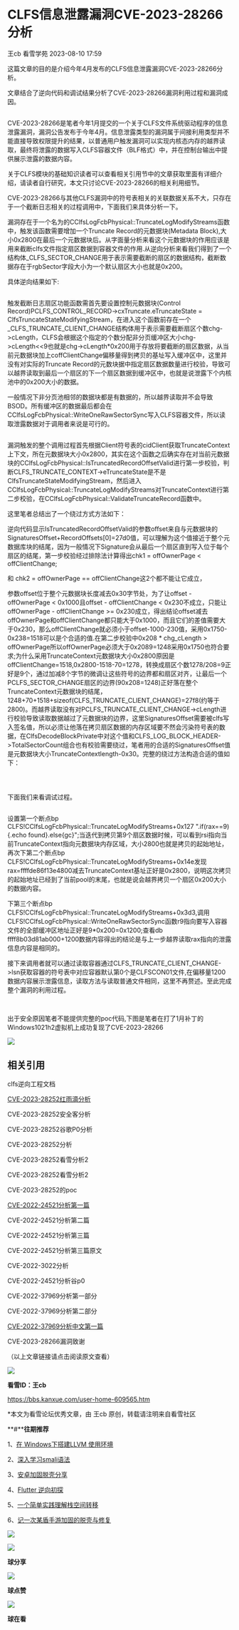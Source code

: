 #  CLFS信息泄露漏洞CVE-2023-28266分析   
王cb  看雪学苑   2023-08-10 17:59  
  
这篇文章的目的是介绍今年4月发布的CLFS信息泄露漏洞CVE-2023-28266分析。  
  
  
文章结合了逆向代码和调试结果分析了CVE-2023-28266漏洞利用过程和漏洞成因。  
  
  
```
```  
  
  
CVE-2023-28266是笔者今年1月提交的一个关于CLFS文件系统驱动程序的信息泄露漏洞，漏洞公告发布于今年4月。信息泄露类型的漏洞属于间接利用类型并不能直接导致权限提升的结果，以普通用户触发漏洞可以实现内核态内存的越界读取，最终将泄露的数据写入CLFS容器文件（BLF格式）中，并在控制台输出中提供展示泄露的数据内容。  
  
关于CLFS模块的基础知识读者可以查看相关引用节中的文章获取里面有详细介绍，请读者自行研究，本文只讨论CVE-2023-28266的相关利用细节。  
  
CVE-2023-28266与其他CLFS漏洞中的符号表相关的关联数据关系不大，只存在于一个截断日志相关的过程调用中，下面我们来具体分析一下。  
  
漏洞存在于一个名为的CClfsLogFcbPhysical::TruncateLogModifyStreams函数中，触发该函数需要增加一个Truncate Record的元数据块(Metadata Block),大小0x2800在最后一个元数据块后。从字面量分析来看这个元数据块的作用应该是用来截断clfs文件指定扇区数据到容器文件的作用.从逆向分析来看我们得到了一个结构体_CLFS_SECTOR_CHANGE用于表示需要截断的扇区的数据结构，截断数据存在于rgbSector字段大小为一个默认扇区大小也就是0x200。  
  
  
具体逆向结果如下:  
  
  
```
```  
  
  
  
触发截断日志扇区功能函数需首先要设置控制元数据块(Control Record)PCLFS_CONTROL_RECORD->cxTruncate.eTruncateState = ClfsTruncateStateModifyingStream，在进入这个函数前存在一个_CLFS_TRUNCATE_CLIENT_CHANGE结构体用于表示需要截断扇区个数chg->cLength，CLFS会根据这个指定的个数分配非分页缓冲区大小chg->cLength<<9也就是chg->cLength*0x200用于存放将要截断的扇区数据，从当前元数据块加上coffClientChange偏移量得到拷贝的基址写入缓冲区中，这里并没有对实际的Truncate Record的元数块据中指定扇区数据数量进行校验，导致可以越界读取到最后一个扇区的下一个扇区数据到缓冲区中，也就是说泄露下个内核池中的0x200大小的数据。  
  
  
一般情况下非分页池相邻的数据块都是有数据的，所以越界读取并不会导致BSOD。所有缓冲区的数据最后都会在CClfsLogFcbPhysical::WriteOneRawSectorSync写入CLFS容器文件，所以读取泄露数据对于调用者来说是可行的。  
  
  
```
```  
  
  
  
漏洞触发的整个调用过程首先根据Client符号表的cidClient获取TruncateContext上下文，所在元数据块大小0x2800，其实在这个函数之后确实存在对当前元数据块的CClfsLogFcbPhysical::IsTruncatedRecordOffsetValid进行第一步校验，判断CLFS_TRUNCATE_CONTEXT->eTruncateState是不是ClfsTruncateStateModifyingStream，然后进入CClfsLogFcbPhysical::TruncateLogModifyStreams对TruncateContext进行第二步校验，在CClfsLogFcbPhysical::ValidateTruncateRecord函数中。  
  
  
这里笔者总结出了一个绕过方式方法如下：  
  
  
逆向代码显示IsTruncatedRecordOffsetValid的参数offset来自与元数据块的SignaturesOffset+RecordOffsets[0]=27d0值，可以理解为这个值接近于整个元数据库块的结尾，因为一般情况下Signature会从最后一个扇区直到写入位于每个扇区的结尾，第一步校验经过排除法计算得出chk1 = offOwnerPage < offClientChange;  
  
和 chk2 = offOwnerPage == offClientChange这2个都不能让它成立，  
  
参数offset位于整个元数据块长度减去0x30字节处，为了让offset - offOwnerPage < 0x1000且offset - offClientChange < 0x230不成立，只能让offOwnerPage - offClientChange >= 0x230成立，得出结论offset减去offOwnerPage和offClientChange都只能大于0x1000，而且它们的差值需要大于0x230，那么offClientChange就必须小于offset-1000-230值，采用0x1750- 0x238=1518可以是个合适的值.在第二步校验中0x208 * chg_cLength > offOwnerPage所以offOwnerPage必须大于0x2089=1248采用0x1750也符合要求;为什么采用TruncateContext元数据块大小0x2800原因是offClientChange=1518,0x2800-1518-70=1278，转换成扇区个数1278/208=9正好是9个，通过加减8个字节的微调让这些符号的边界都和扇区对齐，让最后一个PCLFS_SECTOR_CHANGE扇区的边界(90x208=1248)正好落在整个TruncateContext元数据块的结尾，1248+70+1518+sizeof(CLFS_TRUNCATE_CLIENT_CHANGE)=27f8(约等于2800)。而越界读取没有对PCLFS_TRUNCATE_CLIENT_CHANGE->cLength进行校验导致读取数据越过了元数据块的边界，这里SignaturesOffset需要被clfs写入签名值，所以必须让他落在拷贝扇区数据的内存区域要不然会污染符号表的数据，在ClfsDecodeBlockPrivate中对这个值和CLFS_LOG_BLOCK_HEADER->TotalSectorCount组合也有校验需要绕过，笔者用的合适的SignaturesOffset值是元数据块大小TruncateContextlength-0x30。完整的绕过方法构造合适的值如下：  
  
  
```
```  
  
##   
##   
```
```  
  
  
下面我们来看调试过程。  
  
  
```
```  
  
  
  
设置第一个断点bp CLFS!CClfsLogFcbPhysical::TruncateLogModifyStreams+0x127 ".if(rax==9){.echo found}.else{gc}";当迭代到拷贝第9个扇区数据时候，可以看到rsi指向当前TruncateContext指向元数据块内存区域，大小2800也就是拷贝的起始地址，再次下第二个断点bp CLFS!CClfsLogFcbPhysical::TruncateLogModifyStreams+0x14e发现rax=ffffde86f13e4800减去TruncateContext基址正好是0x2800，说明这次拷贝的起始地址已经到了当前pool的末尾，也就是说会越界拷贝一个扇区0x200大小的数据内容。  
  
下第三个断点bp CLFS!CClfsLogFcbPhysical::TruncateLogModifyStreams+0x3d3,调用CLFS!CClfsLogFcbPhysical::WriteOneRawSectorSync函数r9指向要写入容器文件的全部缓冲区地址正好是9*0x200=0x1200;查看db ffff8b03d81ab000+1200数据内容得出的结论是与上一步越界读取rax指向的泄露信息内容是相同的。  
  
接下来调用者就可以通过读取容器通过CLFS_TRUNCATE_CLIENT_CHANGE->lsn获取容器的符号表中对应容器默认第0个是CLFSCON01文件,在偏移量1200数据内容展示泄露信息，读取方法与读取普通文件相同，这里不再赘述。至此完成整个漏洞的利用过程。  
  
##   
```
```  
  
  
出于安全原因笔者不能提供完整的poc代码,下图是笔者在打了1月补丁的Windows1021h2虚拟机上成功复现了CVE-2023-28266  
  
  
![](https://mmbiz.qpic.cn/sz_mmbiz_png/1UG7KPNHN8FyzJLNPqguHaJMI7BK2ZSiaIqyIAgALFTg2IU0wwicRWzJMlkDicTUU0gfSyUVODC10ibwXw0nmmTHAQ/640?wx_fmt=png "")  
  
  
## 相关引用  
  
  
clfs逆向工程文档  
  
[CVE-2023-28252红雨滴分析](https://mp.weixin.qq.com/s?__biz=MzI2MDc2MDA4OA==&mid=2247506484&idx=1&sn=ce0525563b459be8e785fe4b7d5215f0&scene=21#wechat_redirect)  
  
  
CVE-2023-28252安全客分析  
  
CVE-2023-28252谷歌P0分析  
  
CVE-2023-28252分析  
  
CVE-2023-28252看雪分析2  
  
CVE-2023-28252看雪分析2  
  
CVE-2023-28252的poc  
  
[CVE-2022-24521分析第一篇](https://mp.weixin.qq.com/s?__biz=MzkyMTI0NjA3OA==&mid=2247488567&idx=1&sn=764b71452aaa0695da3626393f362208&ref=www.ctfiot.com&scene=21#wechat_redirect)  
  
  
CVE-2022-24521分析第二篇  
  
CVE-2022-24521分析第三篇  
  
CVE-2022-24521分析第三篇原文  
  
CVE-2022-3022分析  
  
CVE-2022-24521分析谷p0  
  
CVE-2022-37969分析第一部分  
  
CVE-2022-37969分析第二部分  
  
[CVE-2022-37969分析中文第一篇](https://mp.weixin.qq.com/s?__biz=MzI1NTQ0MjEyNQ==&mid=2247483892&idx=1&sn=7b4190690b20e565fc9844a26d7ec9db&scene=21#wechat_redirect)  
  
  
CVE-2023-28266漏洞致谢  
  
（以上文章链接请点击阅读原文查看）  
  
  
  
  
![](https://mmbiz.qpic.cn/sz_mmbiz_png/1UG7KPNHN8FyzJLNPqguHaJMI7BK2ZSiaibZZGI5fstY3Miaia2uYSQuu2oNxWt12ovn9gRPo5Yu4bEETaEWSZlWYw/640?wx_fmt=png "")  
  
  
**看雪ID：王cb**  
  
https://bbs.kanxue.com/user-home-609565.htm  
  
*本文为看雪论坛优秀文章，由 王cb 原创，转载请注明来自看雪社区  
  
  
[](http://mp.weixin.qq.com/s?__biz=MjM5NTc2MDYxMw==&mid=2458499288&idx=1&sn=b2b9cd6ff7388a8658d254e13c72f9ad&chksm=b18e885286f9014436a590f2531fda167be67e1e227ea395812968e828932bd44eade34b0dbf&scene=21#wechat_redirect)  
  
  
**#****往期推荐**  
  
1、[在 Windows下搭建LLVM 使用环境](http://mp.weixin.qq.com/s?__biz=MjM5NTc2MDYxMw==&mid=2458500602&idx=1&sn=4bcc2af3c62e79403737ce6eb197effc&chksm=b18e8d7086f9046631a74245c89d5029c542976f21a98982b34dd59c0bda4624d49d1d0d246b&scene=21#wechat_redirect)  
  
  
2、[深入学习smali语法](http://mp.weixin.qq.com/s?__biz=MjM5NTc2MDYxMw==&mid=2458500599&idx=1&sn=8afbdf12634cbf147b7ca67986002161&chksm=b18e8d7d86f9046b55ff3f6868bd6e1133092b7b4ec7a0d5e115e1ad0a4bd0cb5004a6bb06d1&scene=21#wechat_redirect)  
  
  
3、[安卓加固脱壳分享](http://mp.weixin.qq.com/s?__biz=MjM5NTc2MDYxMw==&mid=2458500598&idx=1&sn=d783cb03dc6a3c1a9f9465c5053bbbee&chksm=b18e8d7c86f9046a67659f598242acb74c822aaf04529433c5ec2ccff14adeafa4f45abc2b33&scene=21#wechat_redirect)  
  
  
4、[Flutter 逆向初探](http://mp.weixin.qq.com/s?__biz=MjM5NTc2MDYxMw==&mid=2458500574&idx=1&sn=06344a7d18a72530077fbc8f93a40d8f&chksm=b18e8d5486f904424874d7308e840523ebfb2db20811d99e4b0249d42fa8e38c4e80c3f622c6&scene=21#wechat_redirect)  
  
  
5、[一个简单实践理解栈空间转移](http://mp.weixin.qq.com/s?__biz=MjM5NTc2MDYxMw==&mid=2458500315&idx=1&sn=19b12ab150dd49325f93ae9d73aef0c4&chksm=b18e8c5186f90547f3b615b160d803a320c103d9d892c7253253db41124ac6993d83d13c5789&scene=21#wechat_redirect)  
  
  
6、[记一次某盾手游加固的脱壳与修复](http://mp.weixin.qq.com/s?__biz=MjM5NTc2MDYxMw==&mid=2458500165&idx=1&sn=b16710232d3c2799c4177710f0ea6d41&chksm=b18e8ccf86f905d9a0b6c2c40997e9b859241a4d7f798c4aeab21352b0a72b6135afce349262&scene=21#wechat_redirect)  
  
  
  
![](https://mmbiz.qpic.cn/mmbiz_jpg/Uia4617poZXP96fGaMPXib13V1bJ52yHq9ycD9Zv3WhiaRb2rKV6wghrNa4VyFR2wibBVNfZt3M5IuUiauQGHvxhQrA/640?wx_fmt=jpeg&wxfrom=5&wx_lazy=1&wx_co=1 "")  
  
  
  
![](https://mmbiz.qpic.cn/sz_mmbiz_gif/1UG7KPNHN8FHJ5XNqGmzLUOYeEJc9zylullBt3UKTEQsoxy2icCZlrib0kGSnnibUmPhrtv1ic2HR4SZvjH2PiaQASw/640?wx_fmt=gif "")  
  
**球分享**  
  
![](https://mmbiz.qpic.cn/sz_mmbiz_gif/1UG7KPNHN8FHJ5XNqGmzLUOYeEJc9zylullBt3UKTEQsoxy2icCZlrib0kGSnnibUmPhrtv1ic2HR4SZvjH2PiaQASw/640?wx_fmt=gif "")  
  
**球点赞**  
  
![](https://mmbiz.qpic.cn/sz_mmbiz_gif/1UG7KPNHN8FHJ5XNqGmzLUOYeEJc9zylullBt3UKTEQsoxy2icCZlrib0kGSnnibUmPhrtv1ic2HR4SZvjH2PiaQASw/640?wx_fmt=gif "")  
  
**球在看**  
  
